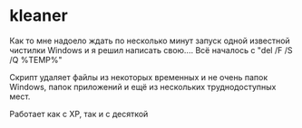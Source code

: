 # kleaner
Как то мне надоело ждать по несколько минут запуск одной известной чистилки Windows и я решил написать свою....
Всё началось с "del /F /S /Q %TEMP%"

Скрипт удаляет файлы из некоторых временных и не очень папок Windows, папок приложений и ещё из нескольких труднодоступных мест.

Работает как с ХР, так и с десяткой
